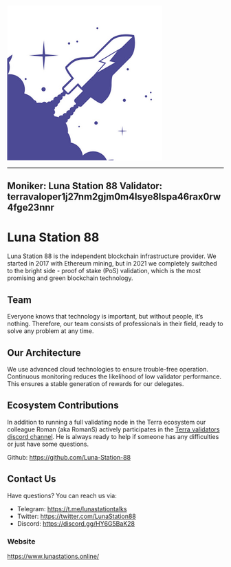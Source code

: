 ![LunaStation88](luna-station-88.jpg)

---
Moniker: Luna Station 88
Validator: terravaloper1j27nm2gjm0m4lsye8lspa46rax0rw4fge23nnr 
---

# Luna Station 88

Luna Station 88 is the independent blockchain infrastructure provider.
We started in 2017 with Ethereum mining, but in 2021 we completely switched to the bright side - proof of stake (PoS) validation, which is the most promising and green blockchain technology.

## Team

Everyone knows that technology is important, but without people, it’s nothing. 
Therefore, our team consists of professionals in their field, ready to solve any problem at any time.



## Our Architecture

We use advanced cloud technologies to ensure trouble-free operation.
Continuous monitoring reduces the likelihood of low validator performance. This ensures a stable generation of rewards for our delegates.

## Ecosystem Contributions

In addition to running a full validating node in the Terra ecosystem our colleague Roman (aka RomanS) actively participates in the [Terra validators discord channel](https://discord.gg/Bvq9ZPQx7s).
He is always ready to help if someone has any difficulties or just have some questions. 

Github: https://github.com/Luna-Station-88

## Contact Us

Have questions? You can reach us via:

- Telegram: https://t.me/lunastationtalks
- Twitter: https://twitter.com/LunaStation88
- Discord: https://discord.gg/HY6G5BaK28

### Website

https://www.lunastations.online/

